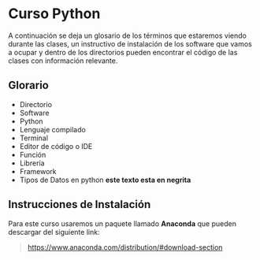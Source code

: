 # Curso Python

A continuación se deja un glosario de los términos que estaremos viendo durante las clases, un instructivo de instalación de los software que vamos a ocupar y dentro de los directorios pueden encontrar el código de las clases con información relevante.

## Glorario

- Directorio
- Software
- Python
- Lenguaje compilado
- Terminal
- Editor de código o IDE
- Función
- Librería
- Framework
- Tipos de Datos en python
**este texto esta en negrita**


## Instrucciones de Instalación

Para este curso usaremos un paquete llamado **Anaconda** que pueden descargar del siguiente link:

> https://www.anaconda.com/distribution/#download-section